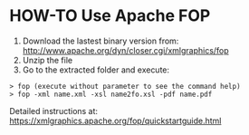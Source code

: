 # HOW-TO Use Apache FOP

1. Download the lastest binary version from: http://www.apache.org/dyn/closer.cgi/xmlgraphics/fop
2. Unzip the file
3. Go to the extracted folder and execute:
```
> fop (execute without parameter to see the command help)
> fop -xml name.xml -xsl name2fo.xsl -pdf name.pdf
```

Detailed instructions at: https://xmlgraphics.apache.org/fop/quickstartguide.html
